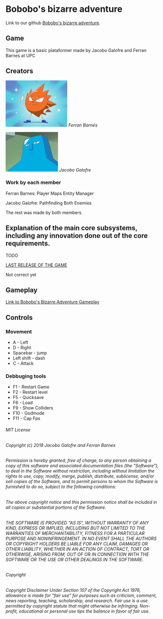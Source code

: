 <h1>Bobobo's bizarre adventure</h1>

<p>Link to our github <a href="https://github.com/sherzock/Bobobo-s-adventure">Bobobo's bizarre adventure</a>.</p>

<h2>Game</h2>

This game is a basic plataformer made by Jacobo Galofre and Ferran Barnes at UPC 


<h2>Creators</h2>

![alt Team](Webpage/Don_Patch.png)
<em>Ferran Barnés</em>

![alt Team](Webpage/Jelly_Jiggler.png)
<em>Jacobo Galofre</em>

<h3>Work by each member</h3>
Ferran Barnes:
Player
Maps
Entity Manager

Jacobo Galofre:
Pathfinding
Both Enemies

The rest was made by both members.

<h2>Explanation of the main core subsystems, including any innovation done out of the core requirements.</h2>

TODO

[LAST RELEASE OF THE GAME](https://github.com/sherzock/Bobobo-s-adventure)

Not correct yet

<h2>Gameplay</h2>

<!--- <iframe width="650" height="400" src="https://www.youtube.com/embed/dQw4w9WgXcQ" frameborder="0" allow="autoplay;encrypted-media" allowfullscreen></iframe> --->

[Link to Bobobo's Bizarre Adventure Gameplay](https://www.youtube.com/embed/dQw4w9WgXcQ)

<h2>Controls</h2>

<h3>Movement</h3>

<ul>
  <li>A - Left</li>
  <li>D - Right</li>
  <li>Spacebar - jump</li>
  <li>Left shift - dash</li>
  <li>C - Attack</li>
</ul> 

<h3>Debbuging tools</h3>

<ul>
  <li>F1 - Restart Game</li>
  <li>F2 - Restart level</li>
  <li>F5 - Quicksave</li>
  <li>F6 - Load</li>
  <li>F9 - Show Colliders</li>
  <li>F10 - Godmode</li>
   <li>F11 - Cap Fps</li>
</ul> 

<h6>MIT License</h6>

<em><h6>Copyright (c) 2018 Jacobo Galofre and Ferran Barnes</h6></em>

<em><h6>Permission is hereby granted, free of charge, to any person obtaining a copy
of this software and associated documentation files (the "Software"), to deal
in the Software without restriction, including without limitation the rights
to use, copy, modify, merge, publish, distribute, sublicense, and/or sell
copies of the Software, and to permit persons to whom the Software is
furnished to do so, subject to the following conditions:</h6></em>

<em><h6>The above copyright notice and this permission notice shall be included in all
copies or substantial portions of the Software.</h6></em>

<em><h6>THE SOFTWARE IS PROVIDED "AS IS", WITHOUT WARRANTY OF ANY KIND, EXPRESS OR
IMPLIED, INCLUDING BUT NOT LIMITED TO THE WARRANTIES OF MERCHANTABILITY,
FITNESS FOR A PARTICULAR PURPOSE AND NONINFRINGEMENT. IN NO EVENT SHALL THE
AUTHORS OR COPYRIGHT HOLDERS BE LIABLE FOR ANY CLAIM, DAMAGES OR OTHER
LIABILITY, WHETHER IN AN ACTION OF CONTRACT, TORT OR OTHERWISE, ARISING FROM,
OUT OF OR IN CONNECTION WITH THE SOFTWARE OR THE USE OR OTHER DEALINGS IN THE
SOFTWARE.</h6></em>

<h6>Copyright</h6>
<em><h6>Copyright Disclaimer Under Section 107 of the Copyright Act 1976, allowance is made for "fair use" for purposes such as criticism, comment, news reporting, teaching, scholarship, and research. Fair use is a use permitted by copyright statute that might otherwise be infringing. Non-profit, educational or personal use tips the balance in favor of fair use.</h6></em>
